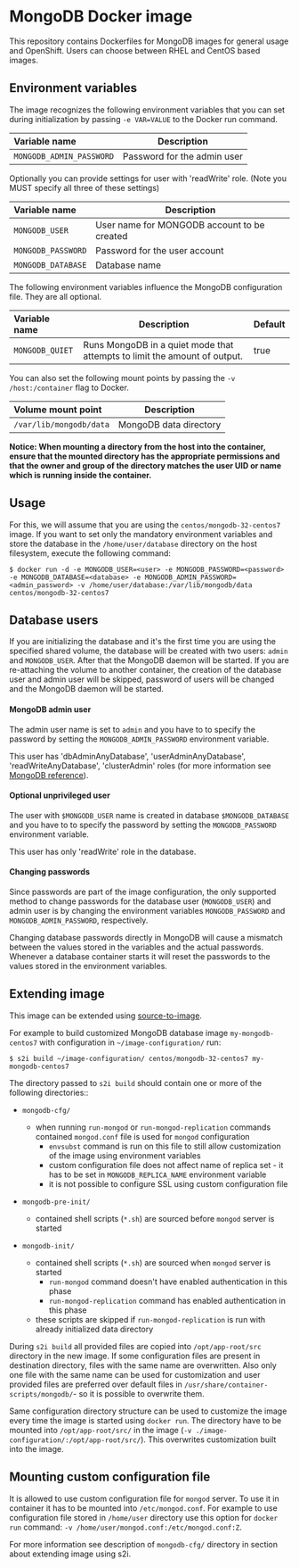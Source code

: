 MongoDB Docker image
====================

This repository contains Dockerfiles for MongoDB images for general usage and OpenShift.
Users can choose between RHEL and CentOS based images.

Environment variables
---------------------------------

The image recognizes the following environment variables that you can set during
initialization by passing `-e VAR=VALUE` to the Docker run command.

|    Variable name          |    Description                              |
| :------------------------ | -----------------------------------------   |
|  `MONGODB_ADMIN_PASSWORD` | Password for the admin user                 |

Optionally you can provide settings for user with 'readWrite' role.
(Note you MUST specify all three of these settings)

|    Variable name          |    Description                              |
| :------------------------ | -----------------------------------------   |
|  `MONGODB_USER`           | User name for MONGODB account to be created |
|  `MONGODB_PASSWORD`       | Password for the user account               |
|  `MONGODB_DATABASE`       | Database name                               |


The following environment variables influence the MongoDB configuration file. They are all optional.

|    Variable name      |    Description                                                            |    Default
| :-------------------- | ------------------------------------------------------------------------- | ----------------
|  `MONGODB_QUIET`      | Runs MongoDB in a quiet mode that attempts to limit the amount of output. |  true


You can also set the following mount points by passing the `-v /host:/container` flag to Docker.

|  Volume mount point         | Description            |
| :-------------------------- | ---------------------- |
|  `/var/lib/mongodb/data`   | MongoDB data directory |

**Notice: When mounting a directory from the host into the container, ensure that the mounted
directory has the appropriate permissions and that the owner and group of the directory
matches the user UID or name which is running inside the container.**


Usage
---------------------------------

For this, we will assume that you are using the `centos/mongodb-32-centos7` image.
If you want to set only the mandatory environment variables and store the database
in the `/home/user/database` directory on the host filesystem, execute the following command:

```
$ docker run -d -e MONGODB_USER=<user> -e MONGODB_PASSWORD=<password> -e MONGODB_DATABASE=<database> -e MONGODB_ADMIN_PASSWORD=<admin_password> -v /home/user/database:/var/lib/mongodb/data centos/mongodb-32-centos7
```



Database users
---------------------------------

If you are initializing the database and it's the first time you are using the
specified shared volume, the database will be created with two users: `admin` and `MONGODB_USER`. After that the MongoDB daemon
will be started. If you are re-attaching the volume to another container, the
creation of the database user and admin user will be skipped, password of users will be changed and the
MongoDB daemon will be started.

#### MongoDB admin user

The admin user name is set to `admin` and you have to to specify the password by
setting the `MONGODB_ADMIN_PASSWORD` environment variable.

This user has 'dbAdminAnyDatabase', 'userAdminAnyDatabase', 'readWriteAnyDatabase', 'clusterAdmin' roles (for more information see [MongoDB reference](https://docs.mongodb.com/manual/reference/built-in-roles/)).

#### Optional unprivileged user

The user with `$MONGODB_USER` name is created in database `$MONGODB_DATABASE` and
you have to to specify the password by setting the `MONGODB_PASSWORD` environment variable.

This user has only 'readWrite' role in the database.


#### Changing passwords

Since passwords are part of the image configuration, the only supported method
to change passwords for the database user (`MONGODB_USER`) and admin user is by
changing the environment variables `MONGODB_PASSWORD` and
`MONGODB_ADMIN_PASSWORD`, respectively.

Changing database passwords directly in MongoDB will cause a mismatch between
the values stored in the variables and the actual passwords. Whenever a database
container starts it will reset the passwords to the values stored in the
environment variables.


Extending image
---------------------------------
This image can be extended using [source-to-image](https://github.com/openshift/source-to-image).

For example to build customized MongoDB database image `my-mongodb-centos7` with configuration in `~/image-configuration/` run:

```
$ s2i build ~/image-configuration/ centos/mongodb-32-centos7 my-mongodb-centos7
```

The directory passed to `s2i build` should contain one or more of the following directories::
- `mongodb-cfg/`
  - when running `run-mongod` or `run-mongod-replication` commands contained `mongod.conf` file is used for `mongod` configuration
    - `envsubst` command is run on this file to still allow customization of the image using environment variables
    - custom configuration file does not affect name of replica set - it has to be set in `MONGODB_REPLICA_NAME` environment variable
    - it is not possible to configure SSL using custom configuration file

- `mongodb-pre-init/`
  - contained shell scripts (`*.sh`) are sourced before `mongod` server is started

- `mongodb-init/`
  - contained shell scripts (`*.sh`) are sourced when `mongod` server is started
    - `run-mongod` command doesn't have enabled authentication in this phase
    - `run-mongod-replication` command has enabled authentication in this phase
  - these scripts are skipped if `run-mongod-replication` is run with already initialized data directory

During `s2i build` all provided files are copied into `/opt/app-root/src` directory in the new image. If some configuration files are present in destination directory, files with the same name are overwritten. Also only one file with the same name can be used for customization and user provided files are preferred over default files in `/usr/share/container-scripts/mongodb/`- so it is possible to overwrite them.

Same configuration directory structure can be used to customize the image every time the image is started using `docker run`. The directory have to be mounted into `/opt/app-root/src/` in the image (`-v ./image-configuration/:/opt/app-root/src/`). This overwrites customization built into the image.

Mounting custom configuration file
---------------------------------

It is allowed to use custom configuration file for `mongod` server. To use it in container it has to be mounted into `/etc/mongod.conf`. For example to use configuration file stored in `/home/user` directory use this option for `docker run` command: `-v /home/user/mongod.conf:/etc/mongod.conf:Z`.

For more information see description of `mongodb-cfg/` directory in section about extending image using s2i.
